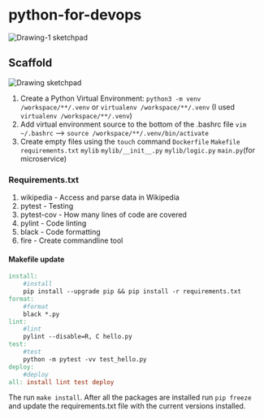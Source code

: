 # python-for-devops

![Drawing-1 sketchpad](https://user-images.githubusercontent.com/3052677/226196359-77297233-de3c-40ac-9433-c4681825a16b.png)


## Scaffold

![Drawing sketchpad](https://user-images.githubusercontent.com/3052677/226187972-2d801181-b1b5-4fac-8a68-9dddefae0289.png)

1. Create a Python Virtual Environment: `python3 -m venv /workspace/**/.venv` or `virtualenv /workspace/**/.venv` (I used `virtualenv /workspace/**/.venv`)
2. Add virtual environment source to the bottom of the .bashrc file `vim ~/.bashrc` --> `source /workspace/**/.venv/bin/activate`
3. Create empty files using the `touch` command `Dockerfile` `Makefile` `requirements.txt` `mylib` `mylib/__init__.py` `mylib/logic.py` `main.py`(for microservice)

### Requirements.txt

1. wikipedia - Access and parse data in Wikipedia
2. pytest - Testing
3. pytest-cov - How many lines of code are covered
4. pylint - Code linting
5. black - Code formatting
6. fire - Create commandline tool

#### Makefile update
````makefile
install:
	#install
	pip install --upgrade pip && pip install -r requirements.txt
format:
	#format
	black *.py
lint:
	#lint
	pylint --disable=R, C hello.py
test:
	#test
	python -m pytest -vv test_hello.py
deploy:
	#deploy
all: install lint test deploy
````

The run `make install`. After all the packages are installed run `pip freeze` and update the requirements.txt file with the current versions installed.
